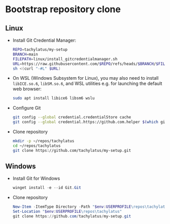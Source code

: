 # Bootstrap repository clone

## Linux

- Install Git Credential Manager:
  ```bash
  REPO=tachylatus/my-setup
  BRANCH=main
  FILEPATH=linux/install_gitcredentialmanager.sh
  URL=https://raw.githubusercontent.com/$REPO/refs/heads/$BRANCH/$FILEPATH
  sh <(curl "-#L" $URL)
  ```
- On WSL (Windows Subsystem for Linux), you may also need to install `libICE.so.6`, `libSM.so.6`, and WSL utilities e.g. for launching the default web browser:
  ```bash
  sudo apt install libice6 libsm6 wslu
  ```
- Configure Git
  ```bash
  git config --global credential.credentialStore cache
  git config --global credential.https://github.com.helper $(which git-credential-manager)
  ```
- Clone repository
  ```bash
  mkdir -p ~/repos/tachylatus
  cd ~/repos/tachylatus
  git clone https://github.com/tachylatus/my-setup.git
  ```

## Windows

- Install Git for Windows
  ```powershell
  winget install -e --id Git.Git
  ```
- Clone repository
  ```powershell
  New-Item -ItemType Directory -Path "$env:USERPROFILE\repos\tachylatus" -Force
  Set-Location "$env:USERPROFILE\repos\tachylatus"
  git clone https://github.com/tachylatus/my-setup.git
  ```
